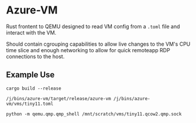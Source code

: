 
# Azure-VM


Rust frontent to QEMU designed to read VM config from a `.toml` file
and interact with the VM.

Should contain cgrouping capabilities to allow live changes to the VM's CPU time slice
and enough networking to allow for quick remoteapp RDP connections to the host.


## Example Use

```
cargo build --release

/j/bins/azure-vm/target/release/azure-vm /j/bins/azure-vm/vms/tiny11.toml

python -m qemu.qmp.qmp_shell /mnt/scratch/vms/tiny11.qcow2.qmp.sock


```

